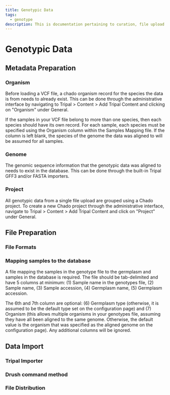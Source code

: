 ```yaml
---
title: Genotypic Data
tags:
  - genotype
description: This is documentation pertaining to curation, file upload and management of genotypic data within TripalCultivate.
---
```

# Genotypic Data

## Metadata Preparation

### Organism
Before loading a VCF file, a chado organism record for the species the data is from needs to already exist. This can be done through the administrative interface by navigating to Tripal > Content > Add Tripal Content and clicking on "Organism" under General.

If the samples in your VCF file belong to more than one species, then each species should have its own record. For each sample, each species must be specified using the Organism column within the Samples Mapping file. If the column is left blank, the species of the genome the data was aligned to will be assumed for all samples.

### Genome
The genomic sequence information that the genotypic data was aligned to needs to exist in the database. This can be done through the built-in Tripal GFF3 and/or FASTA importers.

### Project
All genotypic data from a single file upload are grouped using a Chado project. To create a new Chado project through the administrative interface, navigate to Tripal > Content > Add Tripal Content and click on "Project" under General.

## File Preparation

### File Formats

### Mapping samples to the database
A file mapping the samples in the genotype file to the germplasm and samples in the database is required. The file should be tab-delimited and have 5 columns at minimum: (1) Sample name in the genotypes file, (2) Sample name, (3) Sample accession, (4) Germplasm name, (5) Germplasm accession.

The 6th and 7th column are optional: (6) Germplasm type (otherwise, it is assumed to be the default type set on the configuration page) and (7) Organism (this allows multiple organisms in your genotypes file, assuming they have all been aligned to the same genome. Otherwise, the default value is the organism that was specified as the aligned genome on the configuration page). Any additional columns will be ignored. 

## Data Import

### Tripal Importer

### Drush command method

### File Distribution
